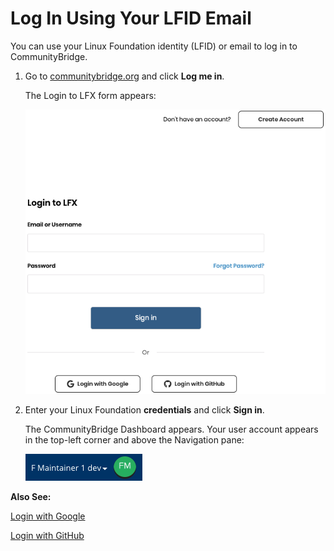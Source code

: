 # Log In Using Your LFID Email

You can use your Linux Foundation identity \(LFID\) or email to log in to CommunityBridge.

1. Go to [communitybridge.org](https://communitybridge.org/) and click **Log me in**.

   The Login to LFX form appears:

   ![Login to LFX](../.gitbook/assets/lfx-login-to-lfx.png)

2. Enter your Linux Foundation **credentials** and click **Sign in**.

   The CommunityBridge Dashboard appears. Your user account appears in the top-left corner and above the Navigation pane:

   ![Sign In Role](../.gitbook/assets/lfx-sign-in-role-identification%20%281%29.png)

**Also See:**

[Login with Google](log-in-with-google.md)

[Login with GitHub](log-in-with-github.md)


